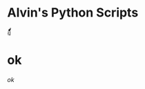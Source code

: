 # Alvin's Python Scripts


ฏ๎๎๎๎๎๎๎๎๎๎้้้้้้้้้้๎๎๎๎๎๎๎๎๎๎้้้้้้้้้้๎๎๎๎๎๎๎๎๎๎้้้้้้้้้้๎๎๎๎๎๎๎๎๎๎้้้้้้้้้้๎๎๎๎๎๎๎๎๎๎้้้้้้้้้้๎๎๎๎๎๎๎๎๎๎้้้้้้้้้้๎๎๎๎๎๎๎๎๎๎้้้้้้้้้้๎๎๎๎๎๎๎๎๎๎้้้้้้้้้้๎๎๎๎๎๎๎๎๎๎้้้้้้้้้้๎๎๎๎๎๎๎๎๎๎้้้้้้้้้้๎๎๎๎๎๎๎๎๎๎้้้้้้้้้้๎๎๎๎๎๎๎๎๎๎้้้้้้้้้้๎๎๎๎๎๎๎๎๎๎้้้้้้้้้้๎๎๎๎๎๎๎๎๎๎้้้้้้้้้้๎๎๎๎๎๎๎๎๎๎้้้้้้้้้้๎๎๎๎๎๎๎๎๎๎้้้้้้้้้้๎๎๎๎๎๎๎๎๎๎้้้้้้้้้้๎๎๎๎๎๎๎๎๎๎้้้้้้้้้้๎๎๎๎๎๎๎๎๎๎้้้้้้้้้้๎๎๎๎๎๎๎๎๎๎้้้้้้้้้้๎๎๎๎๎๎๎๎๎๎้้้้้้้้้้๎๎๎๎๎๎๎๎๎๎้้้้้้้้้้๎๎๎๎๎๎๎๎๎๎้้้้้้้้้้๎๎๎๎๎๎๎๎๎๎้้้้้้้้้้๎๎๎๎๎๎๎๎๎๎้้้้้้้้้้๎๎๎๎๎๎๎๎๎๎้้้้้้้้้้๎๎๎๎๎๎๎๎๎๎้้้้้้้้้้๎๎๎๎๎๎๎๎๎๎้้้้้้้้้้๎๎๎๎๎๎๎๎๎๎้้้้้้้้้้๎๎๎๎๎๎๎๎๎๎้้้้้้้้้้๎๎๎๎๎๎๎๎๎๎้้้้้้้้้้๎๎๎๎๎๎๎๎๎๎้้้้้้้้้้๎๎๎๎๎๎๎๎๎๎้้้้้้้้้้๎๎๎๎๎๎๎๎๎๎้้้้้้้้้้๎๎๎๎๎๎๎๎๎๎้้้้้้้้้้๎๎๎๎๎๎๎๎๎๎้้้้้้้้้้๎๎๎๎๎๎๎๎๎๎้้้้้้้้้้๎๎๎๎๎๎๎๎๎๎้้้้้้้้้้๎๎๎๎๎๎๎๎๎๎้้้้้้้้้้๎๎๎๎๎๎๎๎๎๎้้้้้้้้้้๎๎๎๎๎๎๎๎๎๎้้้้้้้้้้๎๎๎๎๎๎๎๎๎๎้้้้้้้้้้๎๎๎๎๎๎๎๎๎๎้้้้้้้้้้๎๎๎๎๎๎๎๎๎๎้้้้้้้้้้๎๎๎๎๎๎๎๎๎๎้้้้้้้้้้๎๎๎๎๎๎๎๎๎๎้้้้้้้้้้๎๎๎๎๎๎๎๎๎๎้้้้้้้้้้๎๎๎๎๎๎๎๎๎๎้้้้้้้้้้๎๎๎๎๎๎๎๎๎๎้้้้้้้้้้๎๎๎๎๎๎๎๎๎๎้้้้้้้้้้๎๎๎๎๎๎๎๎๎๎้้้้้้้้้้๎๎๎๎๎๎๎๎๎๎้้้้้้้้้้๎๎๎๎๎๎๎๎๎๎้้้้้้้้้้๎๎๎๎๎๎๎๎๎๎้้้้้้้้้้๎๎๎๎๎๎๎๎๎๎้้้้้้้้้้๎๎๎๎๎๎๎๎๎๎้้้้้้้้้้๎๎๎๎๎๎๎๎๎๎้้้้้้้้้้๎๎๎๎๎๎๎๎๎๎้้้้้้้้้้๎๎๎๎๎๎๎๎๎๎้้้้้้้้้้๎๎๎๎๎๎๎๎๎๎้้้้้้้้้้๎๎๎๎๎๎๎๎๎๎้้้้้้้้้้๎๎๎


<h1>ok</h1>
<h6>ok</h6>
